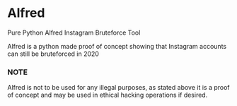 # Alfred
Pure Python Alfred Instagram Bruteforce Tool

Alfred is a python made proof of concept showing that Instagram accounts can still be bruteforced in 2020

### NOTE ###
Alfred is not to be used for any illegal purposes, as stated above it is a proof of concept and may be used in ethical hacking operations if desired.
